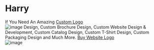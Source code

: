 # Harry
If You Need An Amazing <a href="https://www.buycustomlogo.com/ ">Custom Logo</a>	
![image](https://user-images.githubusercontent.com/81199511/114074118-75f28100-98bd-11eb-94f2-51ec431b46ac.png) Design,  Custom Brochure Design,  Custom Website Design &amp; Development,   Custom Catalog Design,  Custom T-Shirt Design,  Custom Packaging Design and Much More.
<a href="https://www.buycustomlogo.com/ ">Buy Website Logo</a>	
![image](https://user-images.githubusercontent.com/81199511/114074155-81de4300-98bd-11eb-93cb-2a92d0b0a3be.png)
